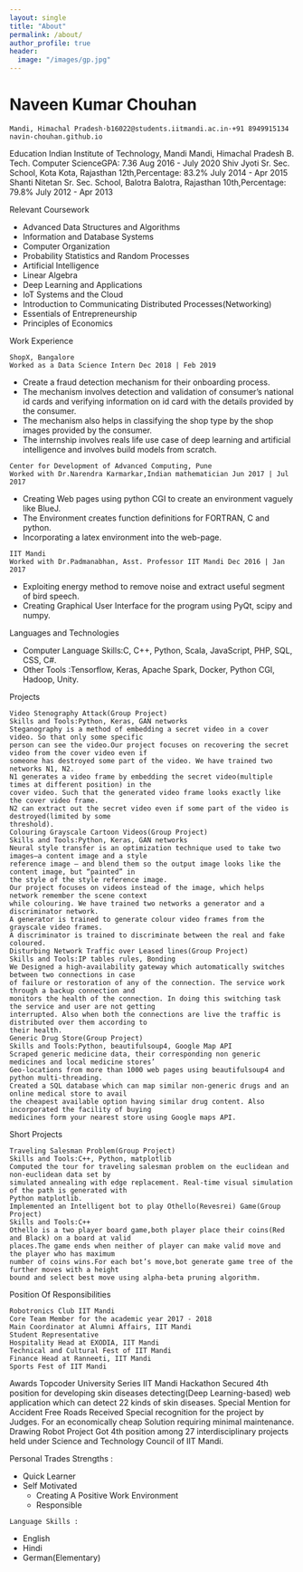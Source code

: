 ```yaml
---
layout: single
title: "About"
permalink: /about/
author_profile: true
header:
  image: "/images/gp.jpg"
---
```

# Naveen Kumar Chouhan

```
Mandi, Himachal Pradesh·b16022@students.iitmandi.ac.in·+91 8949915134
navin-chouhan.github.io
```
Education
Indian Institute of Technology, Mandi Mandi, Himachal Pradesh
B. Tech. Computer ScienceGPA: 7.36 Aug 2016 - July 2020
Shiv Jyoti Sr. Sec. School, Kota Kota, Rajasthan
12th,Percentage: 83.2% July 2014 - Apr 2015
Shanti Nitetan Sr. Sec. School, Balotra Balotra, Rajasthan
10th,Percentage: 79.8% July 2012 - Apr 2013

Relevant Coursework

- Advanced Data Structures and Algorithms
- Information and Database Systems
- Computer Organization
- Probability Statistics and Random Processes
- Artificial Intelligence
- Linear Algebra
- Deep Learning and Applications
- IoT Systems and the Cloud
- Introduction to Communicating Distributed
   Processes(Networking)
- Essentials of Entrepreneurship
- Principles of Economics

Work Experience

```
ShopX, Bangalore
Worked as a Data Science Intern Dec 2018 | Feb 2019
```
- Create a fraud detection mechanism for their onboarding process.
- The mechanism involves detection and validation of consumer’s national id cards and verifying
    information on id card with the details provided by the consumer.
- The mechanism also helps in classifying the shop type by the shop images provided by the
    consumer.
- The internship involves reals life use case of deep learning and artificial intelligence and involves
    build models from scratch.

```
Center for Development of Advanced Computing, Pune
Worked with Dr.Narendra Karmarkar,Indian mathematician Jun 2017 | Jul 2017
```
- Creating Web pages using python CGI to create an environment vaguely like BlueJ.
- The Environment creates function definitions for FORTRAN, C and python.
- Incorporating a latex environment into the web-page.

```
IIT Mandi
Worked with Dr.Padmanabhan, Asst. Professor IIT Mandi Dec 2016 | Jan 2017
```
- Exploiting energy method to remove noise and extract useful segment of bird speech.
- Creating Graphical User Interface for the program using PyQt, scipy and numpy.

Languages and Technologies

- Computer Language Skills:C, C++, Python, Scala, JavaScript, PHP, SQL, CSS, C#.
- Other Tools :Tensorflow, Keras, Apache Spark, Docker, Python CGI, Hadoop, Unity.


Projects

```
Video Stenography Attack(Group Project)
Skills and Tools:Python, Keras, GAN networks
Steganography is a method of embedding a secret video in a cover video. So that only some specific
person can see the video.Our project focuses on recovering the secret video from the cover video even if
someone has destroyed some part of the video. We have trained two networks N1, N2.
N1 generates a video frame by embedding the secret video(multiple times at different position) in the
cover video. Such that the generated video frame looks exactly like the cover video frame.
N2 can extract out the secret video even if some part of the video is destroyed(limited by some
threshold).
Colouring Grayscale Cartoon Videos(Group Project)
Skills and Tools:Python, Keras, GAN networks
Neural style transfer is an optimization technique used to take two images—a content image and a style
reference image — and blend them so the output image looks like the content image, but “painted” in
the style of the style reference image.
Our project focuses on videos instead of the image, which helps network remember the scene context
while colouring. We have trained two networks a generator and a discriminator network.
A generator is trained to generate colour video frames from the grayscale video frames.
A discriminator is trained to discriminate between the real and fake coloured.
Disturbing Network Traffic over Leased lines(Group Project)
Skills and Tools:IP tables rules, Bonding
We Designed a high-availability gateway which automatically switches between two connections in case
of failure or restoration of any of the connection. The service work through a backup connection and
monitors the health of the connection. In doing this switching task the service and user are not getting
interrupted. Also when both the connections are live the traffic is distributed over them according to
their health.
Generic Drug Store(Group Project)
Skills and Tools:Python, beautifulsoup4, Google Map API
Scraped generic medicine data, their corresponding non generic medicines and local medicine stores’
Geo-locations from more than 1000 web pages using beautifulsoup4 and python multi-threading.
Created a SQL database which can map similar non-generic drugs and an online medical store to avail
the cheapest available option having similar drug content. Also incorporated the facility of buying
medicines form your nearest store using Google maps API.
```
Short Projects

```
Traveling Salesman Problem(Group Project)
Skills and Tools:C++, Python, matplotlib
Computed the tour for traveling salesman problem on the euclidean and non-euclidean data set by
simulated annealing with edge replacement. Real-time visual simulation of the path is generated with
Python matplotlib.
Implemented an Intelligent bot to play Othello(Revesrei) Game(Group Project)
Skills and Tools:C++
Othello is a two player board game,both player place their coins(Red and Black) on a board at valid
places.The game ends when neither of player can make valid move and the player who has maximum
number of coins wins.For each bot’s move,bot generate game tree of the further moves with a height
bound and select best move using alpha-beta pruning algorithm.
```
Position Of Responsibilities

```
Robotronics Club IIT Mandi
Core Team Member for the academic year 2017 - 2018
Main Coordinator at Alumni Affairs, IIT Mandi
Student Representative
Hospitality Head at EXODIA, IIT Mandi
Technical and Cultural Fest of IIT Mandi
Finance Head at Ranneeti, IIT Mandi
Sports Fest of IIT Mandi
```

Awards
Topcoder University Series IIT Mandi Hackathon
Secured 4th position for developing skin diseases detecting(Deep Learning-based) web application
which can detect 22 kinds of skin diseases.
Special Mention for Accident Free Roads
Received Special recognition for the project by Judges. For an economically cheap Solution requiring
minimal maintenance.
Drawing Robot Project
Got 4th position among 27 interdisciplinary projects held under Science and Technology Council of IIT
Mandi.

Personal Trades
Strengths :

- Quick Learner
- Self Motivated
    - Creating A Positive Work Environment
    - Responsible

```
Language Skills :
```
- English
- Hindi
- German(Elementary)


